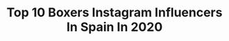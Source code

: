 ---
title: Top 10 Boxers Instagram Influencers In Spain In 2020
description: >-
  Find top boxers Instagram influencers in Spain in 2020. Most popular hashtags: #love #boxer #boxerlovers #smile.
platform: Instagram
profiles:
  - username: "maravillaalonso"
    fullname: >-
      Jonathan Maravilla Alonso
    location: "Spain"
    followers: 187521
    engagement: 636
    commentsToLikes: 0.007573
    id: ck55ls2172a5c0i118ej755l7
    verified: true
    hashtags: "#yomequedoencasa, #dream, #summer, #motivacion"
  - username: "jennifitbox"
    fullname: >-
      Jennifer ‘Bam Bam’ Fernández
    location: "Spain"
    followers: 5256
    engagement: 1366
    commentsToLikes: 0.026823
    id: ck9hbpj3ehwsp0j78t7vmv8dx
    verified: false
    hashtags: "#paisajes, #boxeadores, #altonivel, #snackhealthy"
  - username: "ariginal_boxer"
    fullname: >-
      📸ARI THE BOXER📸
    location: "Spain"
    followers: 14070
    engagement: 1000
    commentsToLikes: 0.097419
    id: ck0u9axr89eiu0i19dnvdhr2r
    verified: false
    hashtags: "#boxerpup, #instagram, #thenorthface, #handtattoo"
  - username: "boxer_neka"
    fullname: >-
      NEKA🐾
    location: "Spain"
    followers: 12538
    engagement: 963
    commentsToLikes: 0.041082
    id: ck5zt2b9ezlx80i14h5ihltmf
    verified: false
    hashtags: "#shower, #sealovers, #familychef, #watermelon"
  - username: "luisdelgado_ink"
    fullname: >-
      🐾BOXER lover.GoPRO. 📸TRAVELS📸®
    location: "Spain"
    followers: 18763
    engagement: 561
    commentsToLikes: 0.096253
    id: ck136r6hp7uwx0i1998fptvpv
    verified: false
    hashtags: "#ilovemyboxer, #doggrooming, #bored, #triples"
  - username: "connor_the_kid_coyle"
    fullname: >-
      Connor Coyle
    location: "Spain"
    followers: 5547
    engagement: 285
    commentsToLikes: 0.013573
    id: ck6u1s2q6njzy0j71i96rg8ao
    verified: true
    hashtags: "#april23rd"
  - username: "judahvivancos"
    fullname: >-
      🅹🆄🅳🅰🅷 🆅🅸🆅🅰🅽🅲🅾🆂
    location: "Spain"
    followers: 5989
    engagement: 1418
    commentsToLikes: 0.229208
    id: ck6uamuz44g2n0j71z3vom2tv
    verified: false
    hashtags: "#maledancer, #tattoolovers, #hand, #weightlifting"
  - username: "fragm.ents"
    fullname: >-
      Live loud 🔊
    location: "Spain"
    followers: 6380
    engagement: 1273
    commentsToLikes: 0.015250
    id: ck15qhv462x2f0i19l0kcjck6
    verified: false
    hashtags: "#sunday, #keepsmiling, #sweat, #sunsetrun"
  - username: "geegeelondon"
    fullname: >-
      Gee Gee 🇦🇱🇲🇪🇮🇹
    location: "Spain"
    followers: 10154
    engagement: 741
    commentsToLikes: 0.064197
    id: ck5zqc1ddubtr0i143txdf1yh
    verified: false
    hashtags: "#myownvibe, #views, #directors, #videographer"
  - username: "chrisdelmarle"
    fullname: >-
      Chris Delmarle
    location: "Spain"
    followers: 26572
    engagement: 461
    commentsToLikes: 0.012028
    id: ck15pjfh5y6ll0i19xzso1k5c
    verified: false
    hashtags: "#brixton, #workoutfit, #dontabandonthem, #art"
---